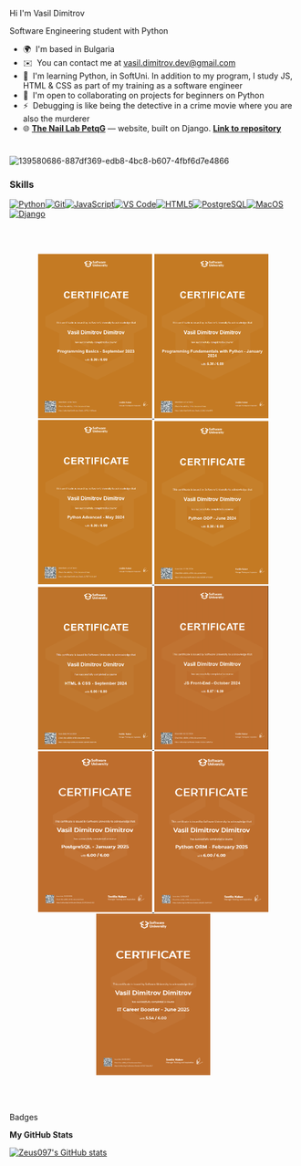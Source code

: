 Hi I'm Vasil Dimitrov

Software Engineering student with Python
* 🌍  I'm based in Bulgaria
* ✉️  You can contact me at vasil.dimitrov.dev@gmail.com
* 🧠  I'm learning Python, in SoftUni. In addition to my program, I study JS, HTML & CSS as part of my training as a software engineer
* 🤝  I'm open to collaborating on projects for beginners on Python
* ⚡  Debugging is like being the detective in a crime movie where you are also the murderer
* 🌐 **[The Nail Lab PetqG](https://the-nail-lab.onrender.com)** — website, built on Django. **[Link to repository](https://github.com/Zeus097/the_nail_lab_website)**




# 

![139580686-887df369-edb8-4bc8-b607-4fbf6d7e4866](https://github.com/user-attachments/assets/dea05729-95e9-4c1e-ac9f-0cf62fdbf4a9)


### Skills  

<p align="left"> <a href="https://www.python.org/" target="_blank" rel="noreferrer"><img src="https://raw.githubusercontent.com/danielcranney/readme-generator/main/public/icons/skills/python-colored.svg" width="36" height="36" alt="Python" /></a><a href="https://git-scm.com/" target="_blank" rel="noreferrer"><img src="https://raw.githubusercontent.com/danielcranney/readme-generator/main/public/icons/skills/git-colored.svg" width="36" height="36" alt="Git" /></a><a href="https://developer.mozilla.org/en-US/docs/Web/JavaScript" target="_blank" rel="noreferrer"><img src="https://raw.githubusercontent.com/danielcranney/readme-generator/main/public/icons/skills/javascript-colored.svg" width="36" height="36" alt="JavaScript" /></a><a href="https://code.visualstudio.com/" target="_blank" rel="noreferrer"><img src="https://raw.githubusercontent.com/danielcranney/readme-generator/main/public/icons/skills/visualstudiocode.svg" width="36" height="36" alt="VS Code" /></a><a href="https://developer.mozilla.org/en-US/docs/Glossary/HTML5" target="_blank" rel="noreferrer"><img src="https://raw.githubusercontent.com/danielcranney/readme-generator/main/public/icons/skills/html5-colored.svg" width="36" height="36" alt="HTML5" /></a><a href="https://www.postgresql.org/" target="_blank" rel="noreferrer"><img src="https://raw.githubusercontent.com/danielcranney/readme-generator/main/public/icons/skills/postgresql-colored.svg" width="36" height="36" alt="PostgreSQL" /></a><a href="https://apple.com" target="_blank" rel="noreferrer"><img src="https://raw.githubusercontent.com/danielcranney/readme-generator/main/public/icons/skills/macos-colored.svg" width="36" height="36" alt="MacOS" /></a><a href="https://www.djangoproject.com/" target="_blank" rel="noreferrer"><img src="https://raw.githubusercontent.com/danielcranney/readme-generator/main/public/icons/skills/django-colored.svg" width="36" height="36" alt="Django" /></a> </p> 


<br></br>

<p align="center">
  
  <a href="Certificates/01_Programming Basics with Python.png" target="_blank">
    <img src="Certificates/01_Programming Basics with Python.png" alt="Programming Basics with Python" width="200"/>
  </a>
  
  <a href="Certificates/02_Programming Fundamentals with Python.png" target="_blank">
    <img src="Certificates/02_Programming Fundamentals with Python.png" alt="Programming Fundamentals with Python" width="200"/>
  </a>
  
  <a href="Certificates/03_Python Advanced Certificate.png" target="_blank">
    <img src="Certificates/03_Python Advanced Certificate.png" alt="Python Advanced Certificate" width="200"/>
  </a>

  <a href="Certificates/04_Python OOP Certificate.jpeg" target="_blank">
    <img src="Certificates/04_Python OOP Certificate.jpeg" alt="Python OOP Certificate" width="200"/>
  </a>

  <a href="Certificates/05-JS Front-End-HTML&CSS.png" target="_blank">
    <img src="Certificates/05-JS Front-End-HTML&CSS.png" alt="JS Front-End-HTML&CSS" width="200"/>
  </a>

  <a href="Certificates/06-JS Front-End.png" target="_blank">
    <img src="Certificates/06-JS Front-End.png" alt="JS Front-End" width="200"/>
  </a>

  <a href="Certificates/07_Python_DB.png" target="_blank">
    <img src="Certificates/07_Python_DB.png" alt="Python_DB" width="200"/>
  </a>

  <a href="Certificates/08_Python_DB_ORM.png" target="_blank">
    <img src="Certificates/08_Python_DB_ORM.png" alt="Python_DB_ORM" width="200"/>
  </a>

  <a href="Certificates/IT_Carreer_Boosting.png" target="_blank">
    <img src="Certificates/IT_Carreer_Boosting.png" alt="Carreer_Boosting" width="200"/>
  </a>
  
</p>

<br></br>


 Badges

<b>My GitHub Stats</b>

<a href="http://www.github.com/Zeus097"><img src="https://github-readme-stats.vercel.app/api?username=Zeus097&show_icons=true&hide=&title_color=3382ed&text_color=10b981&icon_color=facc15&bg_color=1c1917&hide_border=true&show_icons=true" alt="Zeus097's GitHub stats" /></a>




